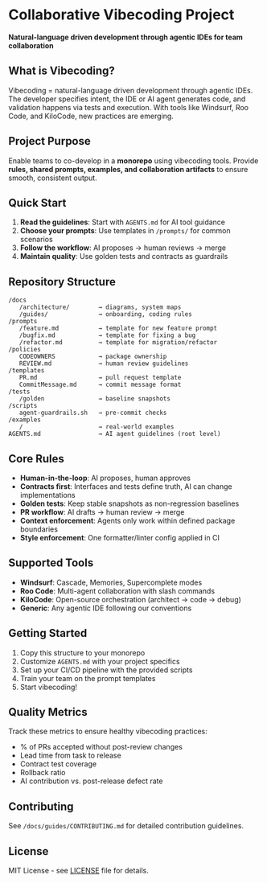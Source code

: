 # Collaborative Vibecoding Project

**Natural-language driven development through agentic IDEs for team collaboration**

## What is Vibecoding?

Vibecoding = natural-language driven development through agentic IDEs. The developer specifies intent, the IDE or AI agent generates code, and validation happens via tests and execution. With tools like Windsurf, Roo Code, and KiloCode, new practices are emerging.

## Project Purpose

Enable teams to co-develop in a **monorepo** using vibecoding tools. Provide **rules, shared prompts, examples, and collaboration artifacts** to ensure smooth, consistent output.

## Quick Start

1. **Read the guidelines**: Start with `AGENTS.md` for AI tool guidance
2. **Choose your prompts**: Use templates in `/prompts/` for common scenarios
3. **Follow the workflow**: AI proposes → human reviews → merge
4. **Maintain quality**: Use golden tests and contracts as guardrails

## Repository Structure

```
/docs
   /architecture/        → diagrams, system maps
   /guides/              → onboarding, coding rules
/prompts
   /feature.md           → template for new feature prompt
   /bugfix.md            → template for fixing a bug
   /refactor.md          → template for migration/refactor
/policies
   CODEOWNERS            → package ownership
   REVIEW.md             → human review guidelines
/templates
   PR.md                 → pull request template
   CommitMessage.md      → commit message format
/tests
   /golden               → baseline snapshots
/scripts
   agent-guardrails.sh   → pre-commit checks
/examples
   /                     → real-world examples
AGENTS.md                → AI agent guidelines (root level)
```

## Core Rules

- **Human-in-the-loop**: AI proposes, human approves
- **Contracts first**: Interfaces and tests define truth, AI can change implementations
- **Golden tests**: Keep stable snapshots as non-regression baselines
- **PR workflow**: AI drafts → human review → merge
- **Context enforcement**: Agents only work within defined package boundaries
- **Style enforcement**: One formatter/linter config applied in CI

## Supported Tools

- **Windsurf**: Cascade, Memories, Supercomplete modes
- **Roo Code**: Multi-agent collaboration with slash commands
- **KiloCode**: Open-source orchestration (architect → code → debug)
- **Generic**: Any agentic IDE following our conventions

## Getting Started

1. Copy this structure to your monorepo
2. Customize `AGENTS.md` with your project specifics
3. Set up your CI/CD pipeline with the provided scripts
4. Train your team on the prompt templates
5. Start vibecoding!

## Quality Metrics

Track these metrics to ensure healthy vibecoding practices:
- % of PRs accepted without post-review changes
- Lead time from task to release
- Contract test coverage
- Rollback ratio
- AI contribution vs. post-release defect rate

## Contributing

See `/docs/guides/CONTRIBUTING.md` for detailed contribution guidelines.

## License

MIT License - see [LICENSE](LICENSE) file for details.
